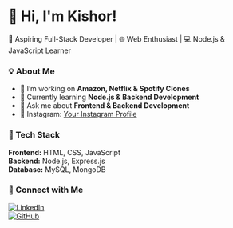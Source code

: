 # 👋 Hi, I'm Kishor!  
🚀 Aspiring Full-Stack Developer | 🌐 Web Enthusiast | 💻 Node.js & JavaScript Learner  

### 💡 About Me  
- 🔭 I’m working on **Amazon, Netflix & Spotify Clones**  
- 🌱 Currently learning **Node.js & Backend Development**  
- 💬 Ask me about **Frontend & Backend Development**  
- 📸 Instagram: [Your Instagram Profile](https://www.instagram.com/k__i__s__h__o__r__7/)  

### 🚀 Tech Stack  
**Frontend:** HTML, CSS, JavaScript  
**Backend:** Node.js, Express.js  
**Database:** MySQL, MongoDB  
 

### 🔗 Connect with Me  
[![LinkedIn](https://img.shields.io/badge/LinkedIn-blue?style=for-the-badge&logo=linkedin)](https://linkedin.com/in/kishor-a-8a4a13297)  
[![GitHub](https://img.shields.io/badge/GitHub-black?style=for-the-badge&logo=github)](https://github.com/kishor116116)  
